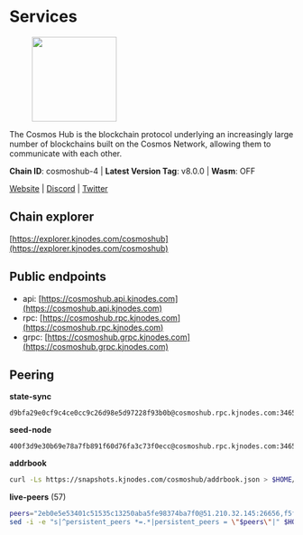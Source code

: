# Services

<figure><img src="https://raw.githubusercontent.com/kj89/testnet_manuals/main/pingpub/logos/cosmoshub.png" width="150" alt=""><figcaption></figcaption></figure>

The Cosmos Hub is the blockchain protocol underlying an  increasingly large number of blockchains built on the  Cosmos Network, allowing them to communicate with each other.

**Chain ID**: cosmoshub-4 | **Latest Version Tag**: v8.0.0 | **Wasm**: OFF

[Website](https://hub.cosmos.network) | [Discord](https://discord.gg/cosmosnetwork) | [Twitter](https://twitter.com/cosmoshub)




## Chain explorer
[https://explorer.kjnodes.com/cosmoshub](https://explorer.kjnodes.com/cosmoshub)

## Public endpoints

* api: [https://cosmoshub.api.kjnodes.com](https://cosmoshub.api.kjnodes.com)
* rpc: [https://cosmoshub.rpc.kjnodes.com](https://cosmoshub.rpc.kjnodes.com)
* grpc: [https://cosmoshub.grpc.kjnodes.com](https://cosmoshub.grpc.kjnodes.com)

## Peering

**state-sync**

```text
d9bfa29e0cf9c4ce0cc9c26d98e5d97228f93b0b@cosmoshub.rpc.kjnodes.com:34656
```

**seed-node**

```text
400f3d9e30b69e78a7fb891f60d76fa3c73f0ecc@cosmoshub.rpc.kjnodes.com:34659
```

**addrbook**
```bash
curl -Ls https://snapshots.kjnodes.com/cosmoshub/addrbook.json > $HOME/.gaia/config/addrbook.json
```

**live-peers** (57)
```bash
peers="2eb0e5e53401c51535c13250aba5fe98374ba7f0@51.210.32.145:26656,f5f8b96406a165d486be243723bfa7291db1cf62@35.230.170.155:26656,c124ce0b508e8b9ed1c5b6957f362225659b5343@169.155.44.11:26656,29826fe1aa7aa136b00e513f8043fe91aa92c88c@138.201.63.38:26656,971ed177b284db42108187867cb8694df48ac742@95.217.205.41:26656,4ddba29a7dfa740a4edeb5c620c963f67f951e1d@5.9.72.212:2000,a0032a329e997fa28047945db8bbecfd368486c8@198.244.202.196:26656,a94dff85ed430f0475f41fe306c82b7eb7f6e858@51.91.153.78:31649,c1e437f73b8889b78ea34981e7c349157ad80284@107.135.15.66:26656,1da54d20c7339713f1d6d28dd2117087dd33d0ca@154.53.32.78:26656,34f8521343bb29a2b7dc44f0e4f1e91f930882be@95.216.98.181:26656,64148c47e1424173e3dcf90ab90bf196c2971b15@88.218.224.118:26656,6ea2ef7d3dd5d6967708a0b31eed85ba090a90a1@65.108.121.190:12010,d9bfa29e0cf9c4ce0cc9c26d98e5d97228f93b0b@65.109.88.38:34656,4c46d32cbc4777c59a91a53fdadf8a3fa362036e@116.202.10.68:26656,048a3d581dcdd343d57c35b27027686ecd5c7ad4@185.180.220.127:26656,e55d302b4c706e50b416a76666cf2f33ae64dc79@65.109.106.169:26656,9c3e9ecedf6817c902b58e7f976aca3797df03fb@51.79.20.221:26656,b7e3dacac35201ecb6b3259aa9e59e5a96cba5be@51.68.10.109:26656,f591c0b0a30b4515120d69cc9f5554049dfec697@15.235.53.45:26656,b858ca4f3fed2c36b949cf67188b126e2542a39a@135.181.215.115:26726,4ced94cd9bb0b8c314559f878c4dff16ca3cf24b@138.201.63.42:26656,fcaed56b8f095a5589a97bf93d54e356561130a1@51.79.20.224:26656,44594a57ce538a21f8558bcb1c9ce560ad879e3e@15.235.114.84:26656,1279eae188599463661c3e2b9ab492615a6d7079@65.108.235.32:2010,3da88430414ec9084c8983fe4d462cce655ff1f3@51.222.245.114:26656,67685d93f2256caa7a2d53e3a104f9e437c3d247@95.216.114.244:26656,c5bf14906ba28dcb389e055f824dabe9576ed3f4@52.87.182.81:26656,137f98c8e22965e672744a3f8909c0f4c8cffc53@135.148.54.43:26656,3a94f1021e84bb54a640e5b1c1fe16827824e4f7@51.79.20.217:26656,f1b16c603f3a0e59f0ce5179dc80f549a7ecd0e2@34.73.65.147:26656,52dc4b61121c1f30b0b51fd33fa994f63f039484@194.182.160.197:26656,2db4db5e13338bbc9fe2af1faca8540e409e24f1@65.108.105.155:26656,1cce99042f884d669e7287e3e362bff8e385c63e@46.4.79.183:26726,76cb6275dcd71f43aecf3b8dddae08554b7cc6f5@51.79.20.226:26656,d23daed61199b3816208b0a0ad9d2a4381c9db6f@134.122.67.217:26656,1be2bc01d01005833c538dedf11b23207cbb43f1@35.227.148.34:26656,e0ab6c5cc86959853f499236b8297344802ac5f4@5.161.139.201:26656,c940e11c1072dad06da3b1b48ca92966bb37e93a@74.96.207.58:28721,3450293ebc89d869ada0627ac9d4d2ff49c51a58@15.164.228.75:26656,e829d4764a5cecc44b3414777853b34407b36601@185.16.39.179:26656,d54eacb237dfbc0eb934a45509f878eb3ea3a5b3@64.44.148.195:26656,322efd4fdc72a189a2fc8b2b597927831df2bbed@128.0.51.9:26656,dd53fa5cfb6a604feb80860d47506d0dd84baa12@142.132.210.234:26656,72829b78b38408b03793ed389b9f16596b82c306@146.59.81.92:26656,677d2313cad4bd01bbc53f274aa95fd78cf8fcb4@34.244.56.88:26656,568a91c3cf2b7ddc97ee8257db616cdac78cd04b@94.229.73.46:31440,ba3bacc714817218562f743178228f23678b2873@34.141.15.99:26656,da7096ba94b9b13bb7898e00900f7f17734601e2@51.178.73.96:23050,b675427ff65686f4300e4c33caffc8dd207d9208@15.235.53.112:26656,aa70e2cc756b8dd9e265e578197d3049d67d731f@93.189.30.109:26656,a16a15e65863136586899b56121079ed9a2b03d9@13.229.109.223:26656,27ad834c62dbefc5beb74be7575515927bd07c58@193.176.85.151:26656,c14d39422b5d70d9084d19d286c7427c0762cdfc@162.55.92.114:2010,460967e46cc013e5e3eb365c1a8d271b0662549f@35.208.242.182:26656,e726816f42831689eab9378d5d577f1d06d25716@23.88.22.1:26656,a784d54afef0bb2000bb1bc116ad62de4488fc19@173.212.199.111:26656"
sed -i -e "s|^persistent_peers *=.*|persistent_peers = \"$peers\"|" $HOME/.gaia/config/config.toml
```
